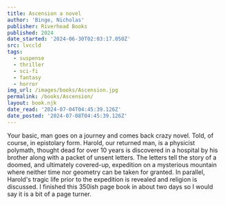 ```yaml
---
title: Ascension a novel
author: 'Binge, Nicholas'
publisher: Riverhead Books
published: 2024
date_started: '2024-06-30T02:03:17.050Z'
src: lvccld
tags:
  - suspense
  - thriller
  - sci-fi
  - fantasy
  - horror
img_url: /images/books/Ascension.jpg
permalink: /books/Ascension/
layout: book.njk
date_read: '2024-07-04T04:45:39.126Z'
date_posted: '2024-07-08T04:45:39.126Z'
---
```

Your basic, man goes on a journey and comes back crazy novel.  Told, of course, in epistolary form. Harold, our returned man, is a physicist polymath, thought dead for over 10 years is discovered in a hospital by his brother along with a packet of unsent letters.  The letters tell the story of a doomed, and ultimately covered-up, expedition on a mysterious mountain where neither time nor geometry can be taken for granted.  In parallel, Harold's tragic life prior to the expedition is revealed and religion is discussed.  I finished this 350ish page book in about two days so I would say it is a bit of a page turner.